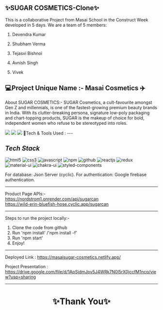 ✨SUGAR COSMETICS-Clone✨
---
This is a collaborative Project from Masai School in the Construct Week developed in 5 days. We are a team of 5 members:

1. Devendra Kumar

2. Shubham Verma 

3. Tejasvi Bishnoi

4. Avnish Singh

4. Vivek

💻Project Unique Name :- Masai Cosmetics ✈️
---
About SUGAR COSMETICS:- SUGAR Cosmetics, a cult-favourite amongst Gen Z and millennials, is one of the fastest-growing premium beauty brands in India. With its clutter-breaking persona, signature low-poly packaging and chart-topping products, SUGAR is the makeup of choice for bold, independent women who refuse to be stereotyped into roles.

<img src="https://in.sugarcosmetics.com/_next/image?url=https%3A%2F%2Fd32baadbbpueqt.cloudfront.net%2FHomepage%2Fa7bfdf05-ad0e-4c24-ab48-7ff64e9115b8.jpg&w=1920&q=75"/>

<img src="https://in.sugarcosmetics.com/_next/image?url=https://d32baadbbpueqt.cloudfront.net/Homepage/b16a42b1-3e35-42bb-b122-a517e75c490e.jpg&w=1920&q=75"/>

<img src="https://in.sugarcosmetics.com/_next/image?url=https%3A%2F%2Fd32baadbbpueqt.cloudfront.net%2FHomepage%2F42422d36-dda3-4de8-af72-9920d51cc644.jpg&w=1920&q=75"/>
💫Tech & Tools Used :
---

<h2><i>Tech Stack</i></h2>
<p>
    <img src="https://img.shields.io/badge/HTML5-E34F26?style=for-the-badge&logo=html5&logoColor=white" alt="html5" />
    <img src="https://img.shields.io/badge/CSS3-1572B6?style=for-the-badge&logo=css3&logoColor=white" alt="css3" />
    <img src="https://img.shields.io/badge/JavaScript-323330?style=for-the-badge&logo=javascript&logoColor=F7DF1E" alt="javascript" />
    <img src="https://img.shields.io/badge/npm-CB3837?style=for-the-badge&logo=npm&logoColor=white" alt="npm" />
    <img src="https://img.shields.io/badge/GitHub-100000?style=for-the-badge&logo=github&logoColor=white" alt="github" />
    <img src="https://img.shields.io/badge/React-20232A?style=for-the-badge&logo=react&logoColor=61DAFB" alt="reactjs" />
    <img src="https://img.shields.io/badge/Redux-593D88?style=for-the-badge&logo=redux&logoColor=white" alt="redux" />
    <img src="https://img.shields.io/badge/Material%20UI-007FFF?style=for-the-badge&logo=mui&logoColor=white" alt="material-ui" />
    <img src="https://img.shields.io/badge/Chakra%20UI-3bc7bd?style=for-the-badge&logo=chakraui&logoColor=white" alt="chakra-ui" />
    <img src="https://img.shields.io/badge/styled--components-DB7093?style=for-the-badge&logo=styled-components&logoColor=white" alt="styled-components" />
</p>

For database: Json Server (cyclic).
For authentication: Google firebase authentication.

------
Product Page APIs:-
<br/>
https://nordstrom1.onrender.com/api/sugarcan
<br/>
https://wild-erin-bluefish-hose.cyclic.app/sugarcan

---
Steps to run the project locally:-
1. Clone the code from github
2. Run 'npm install' /'npm install -f'
3. Run 'npm start'
4. Enjoy! 

---
Deployed Link : https://masaisugar-cosmetics.netlify.app/

Project Presentation : https://drive.google.com/file/d/1ApSjdmJpv5J4WRk7N0l5rX0jccfM1ncq/view?usp=sharing

----
<h1 align="center">✨Thank You✨</h1>
